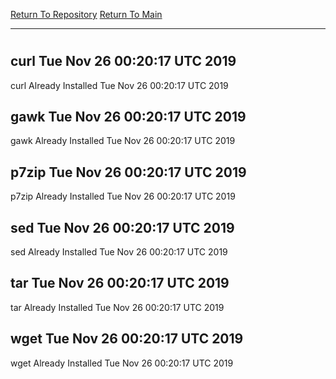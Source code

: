 [Return To Repository](https://github.com/deathbybandaid/piholeparser/)
[Return To Main](https://github.com/deathbybandaid/piholeparser/blob/master/RecentRunLogs/Mainlog.md)
____________________________________
# 
## curl Tue Nov 26 00:20:17 UTC 2019
curl Already Installed Tue Nov 26 00:20:17 UTC 2019
## gawk Tue Nov 26 00:20:17 UTC 2019
gawk Already Installed Tue Nov 26 00:20:17 UTC 2019
## p7zip Tue Nov 26 00:20:17 UTC 2019
p7zip Already Installed Tue Nov 26 00:20:17 UTC 2019
## sed Tue Nov 26 00:20:17 UTC 2019
sed Already Installed Tue Nov 26 00:20:17 UTC 2019
## tar Tue Nov 26 00:20:17 UTC 2019
tar Already Installed Tue Nov 26 00:20:17 UTC 2019
## wget Tue Nov 26 00:20:17 UTC 2019
wget Already Installed Tue Nov 26 00:20:17 UTC 2019
